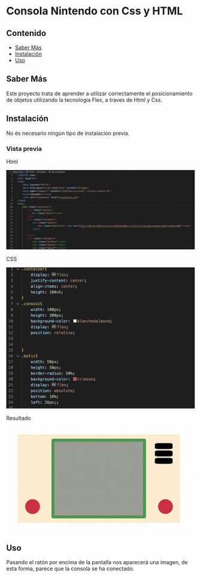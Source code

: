 # Consola Nintendo con Css y HTML

## Contenido

- [Saber Más](#about)
- [Instalación](#getting_started)
- [Uso](#usage)


## Saber Más <a name = "about"></a>

Este proyecto trata de aprender a utilizar correctamente el posicionamiento de objetos utilizando la tecnologia Flex, a traves de Html y Css.

## Instalación<a name = "getting_started"></a>

No és necesario ningún tipo de instalación previa.



### Vista previa


Html

![Screenshot](html%20consola.png)

CSS

![Screenshot](css%20videoconsola.png)

Resultado

![Screenshot](consola.png)


## Uso <a name = "usage"></a>

Pasando el ratón por encima de la pantalla nos aparecerá una imagen, de esta forma, parece que la consola se ha conectado.
